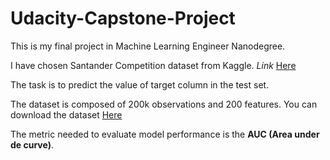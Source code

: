 # Udacity-Capstone-Project

This is my final project in Machine Learning Engineer Nanodegree.

I have chosen Santander Competition dataset from Kaggle. *Link* <a href='https://www.kaggle.com/c/santander-customer-transaction-prediction/overview'>Here</a>

The task is to predict the value of target column in the test set.

The dataset is composed of 200k observations and 200 features. You can download the dataset <a href='https://www.kaggle.com/c/santander-customer-transaction-prediction/data'>Here</a>

The metric needed to evaluate model performance is the **AUC (Area under de curve)**.
